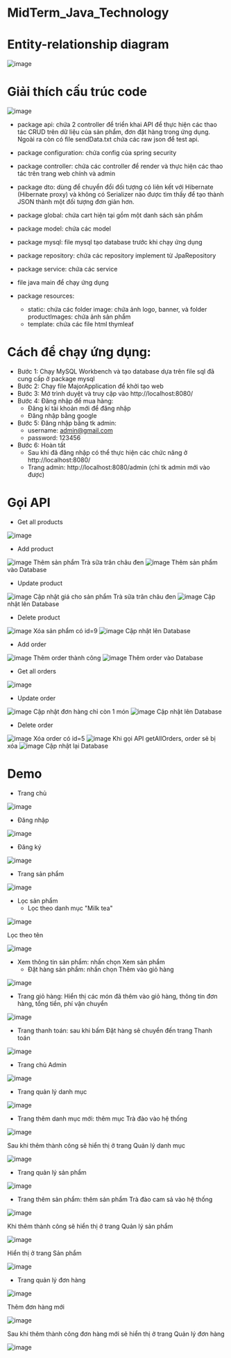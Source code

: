 # MidTerm_Java_Technology
# Entity-relationship diagram
![image](https://github.com/nhanvodk24/MidTerm_Java_Technology/assets/95085184/16e0614c-de70-4767-870b-26f7b1c4fb44)
# Giải thích cấu trúc code
![image](https://github.com/nhanvodk24/MidTerm_Java_Technology/assets/95085184/729b45e1-66e9-431e-909d-261386546cd9)
- package api: chứa 2 controller để triển khai API để thực hiện các thao tác CRUD trên dữ liệu của sản phẩm, đơn đặt hàng trong ứng dụng. Ngoài ra còn có file sendData.txt chứa các raw json để test api.

- package configuration: chứa config của spring security

- package controller: chứa các controller để render và thực hiện các thao tác trên trang web chính và admin

- package dto: dùng để chuyển đổi đối tượng có liên kết với Hibernate (Hibernate proxy) và không có Serializer nào được tìm thấy để tạo thành JSON thành một đối tượng đơn giản hơn.

- package global: chứa cart hiện tại gồm một danh sách sản phẩm

- package model: chứa các model

- package mysql: file mysql tạo database trước khi chạy ứng dụng

- package repository: chứa các repository implement từ JpaRepository

- package service: chứa các service

- file java main để chạy ứng dụng

- package resources:
  * static: chứa các folder image: chứa ảnh logo, banner, và folder productImages: chứa ảnh sản phẩm
  * template: chứa các file html thymleaf
#  Cách để chạy ứng dụng:
- Bước 1: Chạy MySQL Workbench và tạo database dựa trên file sql đã cung cấp ở package mysql
- Bước 2: Chạy file MajorApplication để khởi tạo web
- Bước 3: Mở trình duyệt và truy cập vào http://localhost:8080/
- Bước 4: Đăng nhập để mua hàng:
  * Đăng kí tài khoản mới để đăng nhập
  * Đăng nhập bằng google
- Bước 5: Đăng nhập bằng tk admin:
  * username: admin@gmail.com
  * password: 123456
- Bước 6: Hoàn tất
  * Sau khi đã đăng nhập có thể thực hiện các chức năng ở http://localhost:8080/
  * Trang admin: http://localhost:8080/admin (chỉ tk admin mới vào được)
# Gọi API
- Get all products

![image](https://github.com/nhanvodk24/MidTerm_Java_Technology/assets/95085184/0662b143-fac1-416f-b9ee-8ad1806577a7)

- Add product

![image](https://github.com/nhanvodk24/MidTerm_Java_Technology/assets/95085184/45836af0-440a-4f2b-a3e1-c9db1c8c17fa)
Thêm sản phẩm Trà sữa trân châu đen
![image](https://github.com/nhanvodk24/MidTerm_Java_Technology/assets/95085184/97585402-2486-4691-8542-edf1e8c29af7)
Thêm sản phẩm vào Database

- Update product

![image](https://github.com/nhanvodk24/MidTerm_Java_Technology/assets/95085184/782409b6-8c4c-4b5d-9dd1-cf8b0e6d9cc6)
Cập nhật giá cho sản phẩm Trà sữa trân châu đen
![image](https://github.com/nhanvodk24/MidTerm_Java_Technology/assets/95085184/d786a382-084d-46b5-bf7d-1439553df1f8)
Cập nhật lên Database

- Delete product

![image](https://github.com/nhanvodk24/MidTerm_Java_Technology/assets/95085184/d81ba39b-6572-4405-af69-eb1da7600b66)
Xóa sản phẩm có id=9
![image](https://github.com/nhanvodk24/MidTerm_Java_Technology/assets/95085184/b7fd4f7c-6c29-4123-88f7-00fe8d377015)
Cập nhật lên Database

- Add order

![image](https://github.com/nhanvodk24/MidTerm_Java_Technology/assets/95085184/277e5368-b351-4c7e-a7a2-05c7478ebd02)
Thêm order thành công
![image](https://github.com/nhanvodk24/MidTerm_Java_Technology/assets/95085184/c5b315e1-f22a-4f04-8b7f-66abc5b29497)
Thêm order vào Database

- Get all orders

 ![image](https://github.com/nhanvodk24/MidTerm_Java_Technology/assets/95085184/07a5f3a8-2a53-4a73-9963-7323c2dee89a)

- Update order

![image](https://github.com/nhanvodk24/MidTerm_Java_Technology/assets/95085184/dea542fa-7abe-47a0-9b1a-80af5be59c0d)
Cập nhật đơn hàng chỉ còn 1 món
![image](https://github.com/nhanvodk24/MidTerm_Java_Technology/assets/95085184/19f868f5-b222-4fd2-82f1-52bb74989e84)
Cập nhật lên Database

- Delete order

![image](https://github.com/nhanvodk24/MidTerm_Java_Technology/assets/95085184/7fb91391-f82a-4ddd-9437-2b516fd035b0)
Xóa order có id=5
![image](https://github.com/nhanvodk24/MidTerm_Java_Technology/assets/95085184/cf0f7068-f36b-45e6-ba83-e21ddc82edd4)
Khi gọi API getAllOrders, order sẽ bị xóa
![image](https://github.com/nhanvodk24/MidTerm_Java_Technology/assets/95085184/408db3e0-521c-4bd4-808a-d89cbd1d37c6)
Cập nhật lại Database
# Demo
- Trang chủ

![image](https://github.com/nhanvodk24/MidTerm_Java_Technology/assets/95085184/375b2d06-dfd6-46b3-84a7-a327b5fd154e)

- Đăng nhập

 ![image](https://github.com/nhanvodk24/MidTerm_Java_Technology/assets/95085184/352a5210-ca9f-4954-859b-0e629b35a3ad)

- Đăng ký
  
 ![image](https://github.com/nhanvodk24/MidTerm_Java_Technology/assets/95085184/a8f95208-6022-4f7e-b343-4a0b5b351dd6)
 
- Trang sản phẩm

![image](https://github.com/nhanvodk24/MidTerm_Java_Technology/assets/95085184/8befeb6e-446c-4b82-87c0-ad5d82108f74)

- Lọc sản phẩm
  * Lọc theo danh mục "Milk tea"

![image](https://github.com/nhanvodk24/MidTerm_Java_Technology/assets/95085184/d1dcdb0e-a070-4082-8324-c64863437c0f)

Lọc theo tên

![image](https://github.com/nhanvodk24/MidTerm_Java_Technology/assets/95085184/5368227d-60e5-4f0d-9168-949c6ee84668)

- Xem thông tin sản phẩm: nhấn chọn Xem sản phẩm
  * Đặt hàng sản phẩm: nhấn chọn Thêm vào giỏ hàng

![image](https://github.com/nhanvodk24/MidTerm_Java_Technology/assets/95085184/97432d80-1401-40de-aedf-d33a91fe64cd)

- Trang giỏ hàng: Hiển thị các món đã thêm vào giỏ hàng, thông tin đơn hàng, tổng tiền, phí vận chuyển

![image](https://github.com/nhanvodk24/MidTerm_Java_Technology/assets/95085184/9ad90582-9778-4145-af3c-1a0b7d5a96d1)

- Trang thanh toán: sau khi bấm Đặt hàng sẽ chuyển đến trang Thanh toán

![image](https://github.com/nhanvodk24/MidTerm_Java_Technology/assets/95085184/fc434d81-c284-476c-bbc2-60f2d2777bb0)

- Trang chủ Admin

![image](https://github.com/nhanvodk24/MidTerm_Java_Technology/assets/95085184/93333319-10c4-47e7-b59c-0f8f375cc9e7)

- Trang quản lý danh mục

![image](https://github.com/nhanvodk24/MidTerm_Java_Technology/assets/95085184/4a7cde8a-7d28-4112-892a-35b789252ad9)

- Trang thêm danh mục mới: thêm mục Trà đào vào hệ thống

![image](https://github.com/nhanvodk24/MidTerm_Java_Technology/assets/95085184/3689180a-21fb-4ab0-aafc-216eae08a659)

Sau khi thêm thành công sẽ hiển thị ở trang Quản lý danh mục

![image](https://github.com/nhanvodk24/MidTerm_Java_Technology/assets/95085184/0d1dfa0f-e53c-4d09-8caf-e6c5aae22ba7)

- Trang quản lý sản phẩm

![image](https://github.com/nhanvodk24/MidTerm_Java_Technology/assets/95085184/49e2ec6c-630a-43aa-9a80-ae7f427e40c4)

- Trang thêm sản phẩm: thêm sản phẩm Trà đào cam sả vào hệ thống

![image](https://github.com/nhanvodk24/MidTerm_Java_Technology/assets/95085184/040ec059-076c-428c-9c65-0f8154975647)

Khi thêm thành công sẽ hiển thị ở trang Quản lý sản phẩm

![image](https://github.com/nhanvodk24/MidTerm_Java_Technology/assets/95085184/eada1592-f94b-4839-ba2f-84ea8a72f450)

Hiển thị ở trang Sản phẩm

![image](https://github.com/nhanvodk24/MidTerm_Java_Technology/assets/95085184/039f97c8-e1d7-422d-ac9e-fee6d1c6c34e)

- Trang quản lý đơn hàng

![image](https://github.com/nhanvodk24/MidTerm_Java_Technology/assets/95085184/f6741ae7-590d-4668-95a7-4a280e711be6)

Thêm đơn hàng mới

![image](https://github.com/nhanvodk24/MidTerm_Java_Technology/assets/95085184/ffe8dca0-2d01-431d-bffc-a3a190738f99)

Sau khi thêm thành công đơn hàng mới sẽ hiển thị ở trang Quản lý đơn hàng

![image](https://github.com/nhanvodk24/MidTerm_Java_Technology/assets/95085184/729c2ce7-8acd-46c7-b24e-197ec0ffe743)
